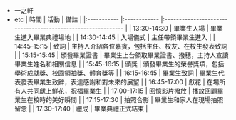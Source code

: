 - 一之軒
- etc
| 時間        | 活動         | 備註                                                         |
|:----------- |:------------ |:------------------------------------------------------------ |
| 13:30-14:30 | 畢業生入場   | 畢業生進入畢業典禮場地                                       |
| 14:30-14:45 | 入場儀式     | 主任帶領畢業生進入                                           |
| 14:45-15:15 | 致詞         | 主持人介紹各位嘉賓，包括主任、校友、在校生發表致詞           |
| 15:15-15:45 | 頒發畢業證書 | 畢業生上台領取畢業證書、撥穗，主持人宣讀畢業生姓名和相關信息 |
| 15:45-16:15 | 頒獎         | 頒發畢業生的榮譽獎項，包括學術成就獎、校園領袖獎、體育獎等   |
| 16:15-16:45 | 畢業生致詞   | 畢業生代表發表畢業生致辭，表達感謝和對未來的展望             |
| 16:45-17:00 | 獻花         | 在場所有人共同獻上鮮花，祝福畢業生                           |
| 17:00-17:15 | 回憶影片撥放 | 播放回顧畢業生在校時的美好瞬間                               |
| 17:15-17:30 | 拍照合影     | 畢業生和家人在現場拍照留念                                   |
| 17:30-17:40 | 禮成         | 畢業典禮正式結束                                             |